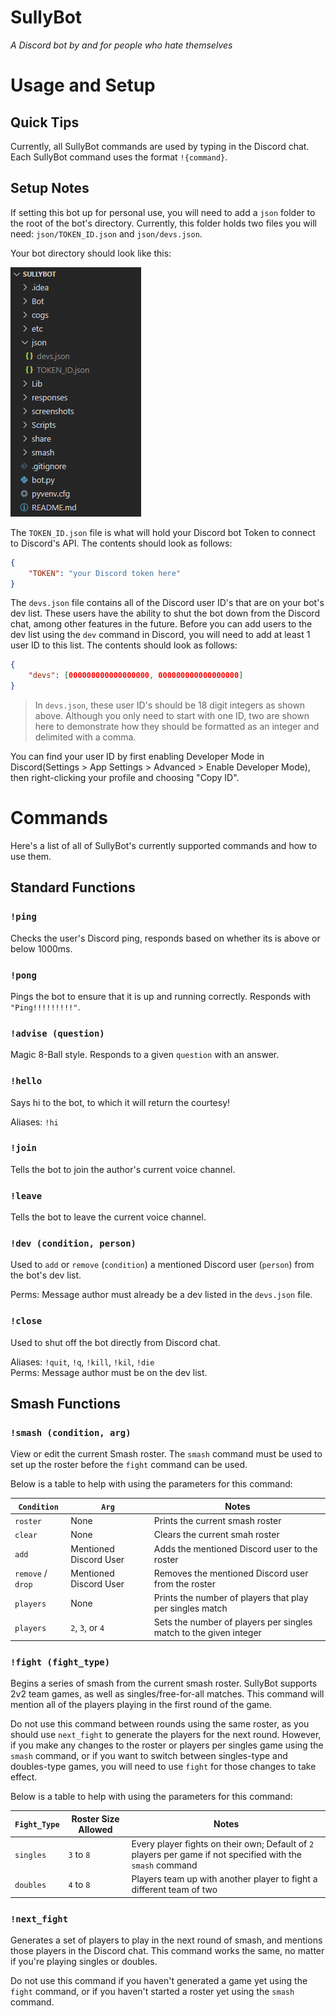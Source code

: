 # SullyBot

_A Discord bot by and for people who hate themselves_

# Usage and Setup

## Quick Tips

Currently, all SullyBot commands are used by typing in the Discord chat. Each SullyBot command uses the format `!{command}`.

## Setup Notes

If setting this bot up for personal use, you will need to add a `json` folder to the root of the bot's directory. Currently, this folder holds two files you will need: `json/TOKEN_ID.json` and `json/devs.json`.

Your bot directory should look like this:

![json/TOKEN_ID.json and json/devs.json in the bot directory](screenshots/json_directory.png "Example of Correctly Added json Files and Folder")

The `TOKEN_ID.json` file is what will hold your Discord bot Token to connect to Discord's API. The contents should look as follows:

```json
{
    "TOKEN": "your Discord token here"
}
```

The `devs.json` file contains all of the Discord user ID's that are on your bot's dev list. These users have the ability to shut the bot down from the Discord chat, among other features in the future. Before you can add users to the dev list using the `dev` command in Discord, you will need to add at least 1 user ID to this list. The contents should look as follows:

```json
{
    "devs": [000000000000000000, 000000000000000000]
}
```

> In `devs.json`, these user ID's should be 18 digit integers as shown above. Although you only need to start with one ID, two are shown here to demonstrate how they should be formatted as an integer and delimited with a comma.

You can find your user ID by first enabling Developer Mode in Discord(Settings > App Settings > Advanced > Enable Developer Mode), then right-clicking your profile and choosing "Copy ID".

# Commands

Here's a list of all of SullyBot's currently supported commands and how to use them.

## Standard Functions

### `!ping`

Checks the user's Discord ping, responds based on whether its is above or below 1000ms.

### `!pong`

Pings the bot to ensure that it is up and running correctly. Responds with `"Ping!!!!!!!!!"`.

### `!advise (question)`

Magic 8-Ball style. Responds to a given `question` with an answer.

### `!hello`

Says hi to the bot, to which it will return the courtesy!

Aliases: `!hi`

### `!join`

Tells the bot to join the author's current voice channel.

### `!leave`

Tells the bot to leave the current voice channel.

### `!dev (condition, person)`

Used to `add` or `remove` (`condition`) a mentioned Discord user (`person`) from the bot's dev list.

Perms: Message author must already be a dev listed in the `devs.json` file.

### `!close`

Used to shut off the bot directly from Discord chat.

Aliases: `!quit`, `!q`, `!kill`, `!kil`, `!die`  
Perms: Message author must be on the dev list.

## Smash Functions

### `!smash (condition, arg)`

View or edit the current Smash roster. The `smash` command must be used to set up the roster before the `fight` command can be used.

Below is a table to help with using the parameters for this command:

| `Condition`       | `Arg`                  | Notes                                                             |
| ----------------- | ---------------------- | ----------------------------------------------------------------- |
| `roster`          | None                   | Prints the current smash roster                                   |
| `clear`           | None                   | Clears the current smah roster                                    |
| `add`             | Mentioned Discord User | Adds the mentioned Discord user to the roster                     |
| `remove` / `drop` | Mentioned Discord User | Removes the mentioned Discord user from the roster                |
| `players`         | None                   | Prints the number of players that play per singles match          |
| `players`         | `2`, `3`, or `4`       | Sets the number of players per singles match to the given integer |

### `!fight (fight_type)`

Begins a series of smash from the current smash roster. SullyBot supports 2v2 team games, as well as singles/free-for-all matches. This command will mention all of the players playing in the first round of the game.

Do not use this command between rounds using the same roster, as you should use `next_fight` to generate the players for the next round. However, if you make any changes to the roster or players per singles game using the `smash` command, or if you want to switch between singles-type and doubles-type games, you will need to use `fight` for those changes to take effect.

Below is a table to help with using the parameters for this command:

| `Fight_Type` | Roster Size Allowed | Notes                                                                                                       |
| ------------ | ------------------- | ----------------------------------------------------------------------------------------------------------- |
| `singles`    | `3` to `8`          | Every player fights on their own; Default of `2` players per game if not specified with the `smash` command |
| `doubles`    | `4` to `8`          | Players team up with another player to fight a different team of two                                        |

### `!next_fight`

Generates a set of players to play in the next round of smash, and mentions those players in the Discord chat. This command works the same, no matter if you're playing singles or doubles.

Do not use this command if you haven't generated a game yet using the `fight` command, or if you haven't started a roster yet using the `smash` command.
